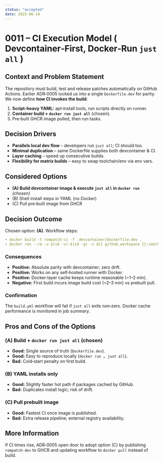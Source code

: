 ```yaml
---
status: "accepted"
date: 2025-06-14
---
```


# 0011 – CI Execution Model ( Devcontainer‑First, Docker‑Run `just all` )

## Context and Problem Statement
The repository must build, test and release patches automatically on GitHub
Actions.  Earlier ADR‑0005 locked us into a single `Dockerfile.dev` for parity.
We now define **how CI invokes the build**:

1. **Script‑heavy YAML:** apt‑install tools, run scripts directly on runner.
2. **Container build + `docker run just all`** (chosen).
3. Pre‑built GHCR image pulled, then run tasks.

## Decision Drivers
* **Parallels local dev flow** – developers run `just all`; CI should too.
* **Minimal duplication** – same Dockerfile supplies both devcontainer & CI.
* **Layer caching** – speed up consecutive builds.
* **Flexibility for matrix builds** – easy to swap toolchain/env via env vars.

## Considered Options
* **(A) Build devcontainer image & execute `just all` in `docker run`** *(chosen)*
* (B) Shell install steps in YAML (no Docker)
* (C) Pull pre‑built image from GHCR

## Decision Outcome
Chosen option: **(A)**.  Workflow steps:

```yaml
- docker build -t rompatch-ci -f .devcontainer/Dockerfile.dev .
- docker run --rm -u $(id -u):$(id -g) -v ${{ github.workspace }}:/work -w /work rompatch-ci just all
```

### Consequences
* **Positive:** Absolute parity with devcontainer; zero drift.
* **Positive:** Works on any self‑hosted runner with Docker.
* **Positive:** Docker‑layer cache keeps runtime reasonable (~1–2 min).
* **Negative:** First build incurs image build cost (~2–3 min) vs prebuilt pull.

### Confirmation
The `build.yml` workflow will fail if `just all` exits non‑zero.  Docker cache
performance is monitored in job summary.

## Pros and Cons of the Options
### (A) Build + `docker run just all` (chosen)
* **Good:** Single source of truth (`Dockerfile.dev`).
* **Good:** Easy to reproduce locally (`docker run … just all`).
* **Bad:** Cold‑start penalty on first build.

### (B) YAML installs only
* **Good:** Slightly faster hot path if packages cached by GitHub.
* **Bad:** Duplicates install logic; risk of drift.

### (C) Pull prebuilt image
* **Good:** Fastest CI once image is published.
* **Bad:** Extra release pipeline; external registry availability.

## More Information
If CI times rise, ADR‑0005 open door to adopt option (C) by publishing
`rompatch-dev` to GHCR and updating workflow to `docker pull` instead of build.
